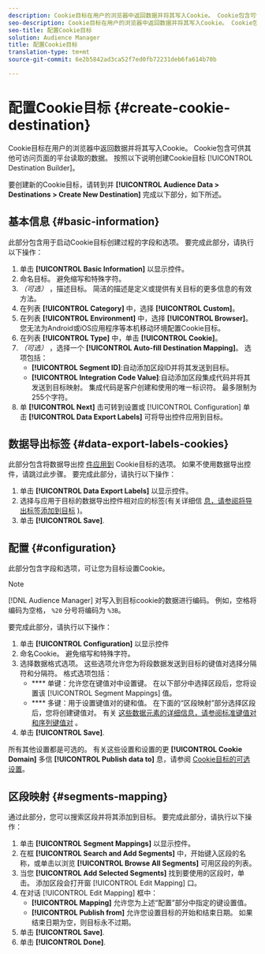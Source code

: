 ```yaml
---
description: Cookie目标在用户的浏览器中返回数据并将其写入Cookie。 Cookie包含可供其他可访问页面的平台读取的数据。 按照以下说明使用[!UICONTROL Destination Builder]创建Cookie目标。
seo-description: Cookie目标在用户的浏览器中返回数据并将其写入Cookie。 Cookie包含可供其他可访问页面的平台读取的数据。 按照以下说明使用[!UICONTROL Destination Builder]创建Cookie目标。
seo-title: 配置Cookie目标
solution: Audience Manager
title: 配置Cookie目标
translation-type: tm+mt
source-git-commit: 6e2b5842ad3ca52f7ed0fb72231deb6fa614b70b

---
```



# 配置Cookie目标 {#create-cookie-destination}

Cookie目标在用户的浏览器中返回数据并将其写入Cookie。 Cookie包含可供其他可访问页面的平台读取的数据。 按照以下说明创建Cookie目标 [!UICONTROL Destination Builder]。

<!-- create-cookie-destination.xml -->

要创建新的Cookie目标，请转到并 **[!UICONTROL Audience Data > Destinations > Create New Destination]** 完成以下部分，如下所述。

## 基本信息 {#basic-information}

此部分包含用于启动Cookie目标创建过程的字段和选项。 要完成此部分，请执行以下操作：

1. 单击 **[!UICONTROL Basic Information]** 以显示控件。
2. 命名目标。 避免缩写和特殊字符。
3. *（可选）* ，描述目标。 简洁的描述是定义或提供有关目标的更多信息的有效方法。
4. 在列表 **[!UICONTROL Category]** 中，选择 **[!UICONTROL Custom]**。
5. 在列表 **[!UICONTROL Environment]** 中，选择 **[!UICONTROL Browser]**。 您无法为Android或iOS应用程序等本机移动环境配置Cookie目标。
6. 在列表 **[!UICONTROL Type]** 中，单击 **[!UICONTROL Cookie]**。
7. *（可选）* ，选择一个 **[!UICONTROL Auto-fill Destination Mapping]**。 选项包括：
   * **[!UICONTROL Segment ID]**:自动添加区段ID并将其发送到目标。
   * **[!UICONTROL Integration Code Value]**:自动添加区段集成代码并将其发送到目标映射。 集成代码是客户创建和使用的唯一标识符。 最多限制为255个字符。
8. 单 **[!UICONTROL Next]** 击可转到设置或 [!UICONTROL Configuration] 单击 **[!UICONTROL Data Export Labels]** 可将导出控件应用到目标。

## 数据导出标签 {#data-export-labels-cookies}

此部分包含将数据导出控 [件应用到](../../features/data-export-controls.md) Cookie目标的选项。 如果不使用数据导出控件，请跳过此步骤。 要完成此部分，请执行以下操作：

1. 单击 **[!UICONTROL Data Export Labels]** 以显示控件。
2. 选择与应用于目标的数据导出控件相对应的标签(有关详细信 [息，请参阅将导出标签添加到目标](/help/using/features/destinations/add-data-export-labels.md) )。
3. 单击 **[!UICONTROL Save]**.

## 配置 {#configuration}

此部分包含字段和选项，可让您为目标设置Cookie。

>[!NOTE]
>
>[!DNL Audience Manager] 对写入到目标cookie的数据进行编码。 例如，空格将编码为空格， `%20` 分号将编码为 `%3B`。

要完成此部分，请执行以下操作：

1. 单击 **[!UICONTROL Configuration]** 以显示控件
1. 命名Cookie。 避免缩写和特殊字符。
1. 选择数据格式选项。 这些选项允许您为将段数据发送到目标的键值对选择分隔符和分隔符。 格式选项包括：
   * **** 单键：允许您在键值对中设置键。 在以下部分中选择区段后，您将设置该 [!UICONTROL Segment Mappings] 值。
   * **** 多键：用于设置键值对的键和值。 在下面的“区段映射”部分选择区段后，您将创建键值对。
有关 [这些数据元素的详细信息，请参阅标准键值对和序列键值对](../../features/destinations/key-value-pairs.md) 。
1. 单击 **[!UICONTROL Save]**.

所有其他设置都是可选的。 有关这些设置和设置的更 **[!UICONTROL Cookie Domain]** 多信 **[!UICONTROL Publish data to]** 息，请参阅 [Cookie目标的可选设置](/help/using/features/destinations/cookie-destination-options.md)。

## 区段映射 {#segments-mapping}

通过此部分，您可以搜索区段并将其添加到目标。 要完成此部分，请执行以下操作：

1. 单击 **[!UICONTROL Segment Mappings]** 以显示控件。
1. 在框 **[!UICONTROL Search and Add Segments]** 中，开始键入区段的名称，或单击以浏览 **[!UICONTROL Browse All Segments]** 可用区段的列表。
1. 当您 **[!UICONTROL Add Selected Segments]** 找到要使用的区段时，单击。 添加区段会打开窗 [!UICONTROL Edit Mapping] 口。
1. 在对话 [!UICONTROL Edit Mapping] 框中：
   * **[!UICONTROL Mapping]** 允许您为上述“配置”部分中指定的键设置值。
   * **[!UICONTROL Publish from]** 允许您设置目标的开始和结束日期。 如果结束日期为空，则目标永不过期。
1. 单击 **[!UICONTROL Save]**.
1. 单击 **[!UICONTROL Done]**.